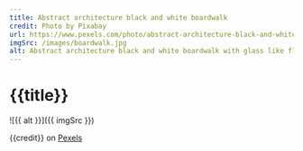 ```yaml
---
title: Abstract architecture black and white boardwalk
credit: Photo by Pixabay
url: https://www.pexels.com/photo/abstract-architecture-black-and-white-boardwalk-262367/
imgSrc: /images/boardwalk.jpg
alt: Abstract architecture black and white boardwalk with glass like floor
---
```


# {{title}}

![{{ alt }}]({{ imgSrc }})


{{credit}} on [Pexels]({{url}})